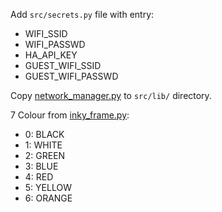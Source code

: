 Add `src/secrets.py` file with entry:
- WIFI_SSID
- WIFI_PASSWD
- HA_API_KEY
- GUEST_WIFI_SSID
- GUEST_WIFI_PASSWD

Copy [network_manager.py] to `src/lib/` directory.

7 Colour from [inky_frame.py]:
- 0: BLACK
- 1: WHITE
- 2: GREEN
- 3: BLUE
- 4: RED
- 5: YELLOW
- 6: ORANGE


[network_manager.py]: https://github.com/pimoroni/pimoroni-pico/blob/b4451c3bdc06235a1358a5a8aabd008647ed9f8a/micropython/examples/common/network_manager.py
[inky_frame.py]: https://github.com/pimoroni/pimoroni-pico/blob/b4451c3bdc06235a1358a5a8aabd008647ed9f8a/micropython/modules_py/inky_frame.py
